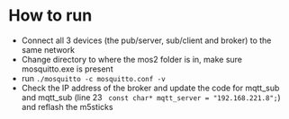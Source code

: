 # How to run

- Connect all 3 devices (the pub/server, sub/client and broker) to the same network
- Change directory to where the mos2 folder is in, make sure mosquitto.exe is present
- run ``` ./mosquitto -c mosquitto.conf -v ```
- Check the IP address of the broker and update the code for mqtt_sub and mqtt_sub (line 23 ``` const char* mqtt_server = "192.168.221.8";```) and reflash the m5sticks
